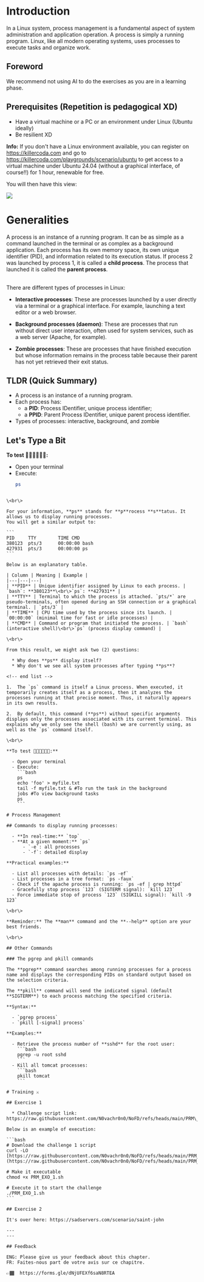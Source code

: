 # Introduction

In a Linux system, process management is a fundamental aspect of system administration and application operation. A process is simply a running program. Linux, like all modern operating systems, uses processes to execute tasks and organize work.

## Foreword

We recommend not using AI to do the exercises as you are in a learning phase.

## Prerequisites (Repetition is pedagogical XD)

* Have a virtual machine or a PC or an environment under Linux (Ubuntu ideally)
* Be resilient XD

**Info:** If you don't have a Linux environment available, you can register on https://killercoda.com and go to https://killercoda.com/playgrounds/scenario/ubuntu to get access to a virtual machine under Ubuntu 24.04 (without a graphical interface, of course!!) for 1 hour, renewable for free.

You will then have this view:

![](./pictures/killerkoda_vm.png)

# Generalities

A process is an instance of a running program. It can be as simple as a command launched in the terminal or as complex as a background application. Each process has its own memory space, its own unique identifier (PID), and information related to its execution status. If process 2 was launched by process 1, it is called a **child process**. The process that launched it is called the **parent process**.

<br>
There are different types of processes in Linux:

* **Interactive processes**: These are processes launched by a user directly via a terminal or a graphical interface. For example, launching a text editor or a web browser.

* **Background processes (daemon)**: These are processes that run without direct user interaction, often used for system services, such as a web server (Apache, for example).

* **Zombie processes**: These are processes that have finished execution but whose information remains in the process table because their parent has not yet retrieved their exit status.

## TLDR (Quick Summary)

* A process is an instance of a running program.
* Each process has:
    * a **PID**: Process IDentifier, unique process identifier;
    * a **PPID**: Parent Process IDentifier, unique parent process identifier.
* Types of processes: interactive, background, and zombie

## Let's Type a Bit

**To test 👨🏾‍💻👩🏾‍💻:**
- Open your terminal
- Execute:
  ```bash
  ps
````

\<br\>

For your information, **ps** stands for **p**rocess **s**tatus. It allows us to display running processes.
You will get a similar output to:

```
PID     TTY        TIME CMD
380123  pts/3      00:00:00 bash
427931  pts/3      00:00:00 ps
```

Below is an explanatory table.

| Column | Meaning | Example |
|---|---|---|
| **PID** | Unique identifier assigned by Linux to each process. | `bash`: **380123**\<br\>`ps`: **427931** |
| **TTY** | Terminal to which the process is attached. `pts/*` are pseudo-terminals, often opened during an SSH connection or a graphical terminal. | `pts/3` |
| **TIME** | CPU time used by the process since its launch. | `00:00:00` (minimal time for fast or idle processes) |
| **CMD** | Command or program that initiated the process. | `bash` (interactive shell)\<br\>`ps` (process display command) |

\<br\>

From this result, we might ask two (2) questions:

  * Why does **ps** display itself?
  * Why don't we see all system processes after typing **ps**?

<!-- end list -->

1.  The `ps` command is itself a Linux process. When executed, it temporarily creates itself as a process, then it analyzes the processes running at that precise moment. Thus, it naturally appears in its own results.

2.  By default, this command (**ps**) without specific arguments displays only the processes associated with its current terminal. This explains why we only see the shell (bash) we are currently using, as well as the `ps` command itself.

\<br\>

**To test 👨🏾‍💻👩🏾‍💻:**

  - Open your terminal
  - Execute:
    ```bash
    ps
    echo 'foo' > myfile.txt
    tail -f myfile.txt & #To run the task in the background
    jobs #To view background tasks
    ps
    ```

# Process Management

## Commands to display running processes:

  - **In real-time:** `top`
  - **At a given moment:** `ps`
      - `-e`: all processes
      - `-f`: detailed display

**Practical examples:**

  - List all processes with details: `ps -ef`
  - List processes in a tree format: `ps -faux`
  - Check if the apache process is running: `ps -ef | grep httpd`
  - Gracefully stop process `123` (SIGTERM signal): `kill 123`
  - Force immediate stop of process `123` (SIGKILL signal): `kill -9 123`

\<br\>

**Reminder:** The **man** command and the **--help** option are your best friends.

\<br\>

## Other Commands

### The pgrep and pkill commands

The **pgrep** command searches among running processes for a process name and displays the corresponding PIDs on standard output based on the selection criteria.

The **pkill** command will send the indicated signal (default **SIGTERM**) to each process matching the specified criteria.

**Syntax:**

  - `pgrep process`
  - `pkill [-signal] process`

**Examples:**

  - Retrieve the process number of **sshd** for the root user:
    ```bash
    pgrep -u root sshd
    ```
  - Kill all tomcat processes:
    ```bash
    pkill tomcat
    ```

# Training ⚔️

## Exercise 1

  * Challenge script link: https://raw.githubusercontent.com/N0vachr0n0/NoFD/refs/heads/main/PRM\_EXO\_1.sh

Below is an example of execution:

```bash
# Download the challenge 1 script
curl -LO [https://raw.githubusercontent.com/N0vachr0n0/NoFD/refs/heads/main/PRM_EXO_1.sh](https://raw.githubusercontent.com/N0vachr0n0/NoFD/refs/heads/main/PRM_EXO_1.sh)

# Make it executable
chmod +x PRM_EXO_1.sh

# Execute it to start the challenge
./PRM_EXO_1.sh
```

## Exercise 2

It's over here: https://sadservers.com/scenario/saint-john

---
---

## Feedback

ENG: Please give us your feedback about this chapter.
FR: Faites-nous part de votre avis sur ce chapitre.

👉🏾  https://forms.gle/dNjUFEXf6saN8RTEA

